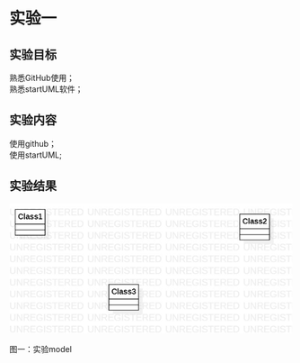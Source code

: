 # 实验一

##  实验目标

熟悉GitHub使用；  
熟悉startUML软件；  

##  实验内容

使用github；  
使用startUML;

##  实验结果

![第一个uml图](./model1.jpg)

图一：实验model
